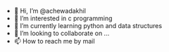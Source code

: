 - 👋 Hi, I’m @achewadakhil
- 👀 I’m interested in c programming
- 🌱 I’m currently learning python and data structures
- 💞️ I’m looking to collaborate on ...
- 📫 How to reach me by mail

<!---
achewadakhil/achewadakhil is a ✨ special ✨ repository because its `README.md` (this file) appears on your GitHub profile.
You can click the Preview link to take a look at your changes.
--->
